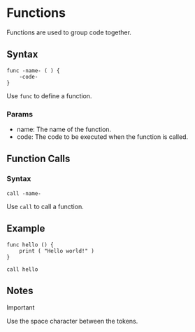 # Functions

Functions are used to group code together.

## Syntax

```ocat
func -name- ( ) {
    -code-
}
```

Use ```func``` to define a function.

### Params

- name: The name of the function.
- code: The code to be executed when the function is called.

## Function Calls

### Syntax

```ocat
call -name-
```

Use ```call``` to call a function.

## Example

```ocat
func hello () {
    print ( "Hello world!" )
}

call hello
```

## Notes

> [!IMPORTANT]
> Use the space character between the tokens.
